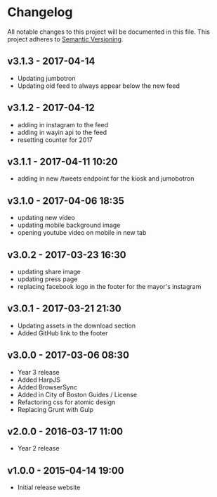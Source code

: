 # Changelog
All notable changes to this project will be documented in this file.
This project adheres to [Semantic Versioning](http://semver.org/).

## v3.1.3 - 2017-04-14
- Updating jumbotron 
- Updating old feed to always appear below the new feed 

## v3.1.2 - 2017-04-12
- adding in instagram to the feed
- adding in wayin api to the feed
- resetting counter for 2017

## v3.1.1 - 2017-04-11 10:20
- adding in new /tweets endpoint for the kiosk and jumobotron

## v3.1.0 - 2017-04-06 18:35
- updating new video
- updating mobile background image
- opening youtube video on mobile in new tab

## v3.0.2 - 2017-03-23 16:30
- updating share image
- updating press page
- replacing facebook logo in the footer for the mayor's instagram

## v3.0.1 - 2017-03-21 21:30
- Updating assets in the download section
- Added GitHub link to the footer

## v3.0.0 - 2017-03-06 08:30
- Year 3 release
- Added HarpJS
- Added BrowserSync
- Added in City of Boston Guides / License
- Refactoring css for atomic design
- Replacing Grunt with Gulp

## v2.0.0 - 2016-03-17 11:00
- Year 2 release

## v1.0.0 - 2015-04-14 19:00
- Initial release website
